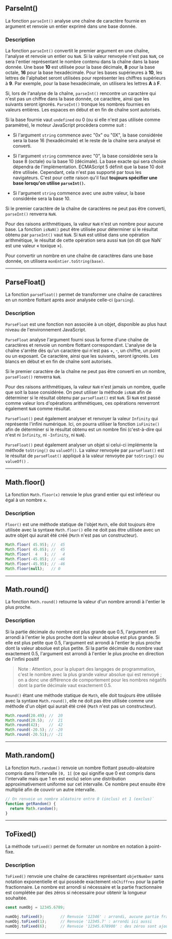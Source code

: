 ## ParseInt()

La fonction `parseInt()` analyse une chaîne de caractère fournie en argument et renvoie un entier exprimé dans une base donnée.

### Description

La fonction `parseInt()` convertit le premier argument en une chaîne, l'analyse et renvoie un entier ou `NaN`. Si la valeur renvoyée n'est pas `NaN`, ce sera l'entier représentant le nombre contenu dans la chaîne dans la base donnée. Une base **10** est utilisée pour la base décimale, **8** pour la base octale, **16** pour la base hexadécimale. Pour les bases supérieures à **10**, les lettres de l'alphabet seront utilisées pour représenter les chiffres supérieurs à **9**. Par exemple, pour la base hexadécimale, on utilisera les lettres **A** à **F**.

Si, lors de l'analyse de la chaîne, `parseInt()` rencontre un caractère qui n'est pas un chiffre dans la base donnée, ce caractère, ainsi que les suivants seront ignorés. `ParseInt()` tronque les nombres fournies en valeurs entières. Les espaces en début et en fin de chaîne sont autorisés.

Si la base fournie vaut `undefined` ou 0 (ou si elle n'est pas utilisée comme paramètre), le moteur JavaScript procèdera comme suit :

- Si l'argument `string` commence avec "0x" ou "0X", la base considérée sera la base 16 (hexadécimale) et le reste de la chaîne sera analysé et converti.

- Si l'argument `string` commence avec "0", la base considérée sera la base 8 (octale) ou la base 10 (décimale). La base exacte qui sera choisie dépendra de l'implémentation. ECMAScript 5 définit que la base 10 doit être utilisée. Cependant, cela n'est pas supporté par tous les navigateurs. C'est pour cette raison qu'il faut **toujours spécifier une base lorsqu'on utilise `parseInt()`.**

- Si l'argument `string` commence avec une autre valeur, la base considérée sera la base 10.

Si le premier caractère de la chaîne de caractères ne peut pas être converti, `parseInt()` renverra `NaN`.

Pour des raisons arithmétiques, la valeur `NaN` n'est un nombre pour aucune base. La fonction `isNaN()` peut être utilisée pour déterminer si le résultat obtenu par `parseInt()` vaut `NaN`. Si `NaN` est utilisé dans une opération arithmétique, le résultat de cette opération sera aussi `NaN` (on dit que NaN` est une valeur « toxique »).

Pour convertir un nombre en une chaîne de caractères dans une base donnée, on utilisera `monEntier.toString(base)`.


---


## ParseFloat()

La fonction `parseFloat()` permet de transformer une chaîne de caractères en un nombre flottant après avoir analysée celle-ci (`parsing`).

### Description

`ParseFloat` est une fonction non associée à un objet, disponible au plus haut niveau de l'environnement JavaScript.

`ParseFloat` analyse l'argument fourni sous la forme d'une chaîne de caractères et renvoie un nombre flottant correspondant. L'analyse de la chaîne s'arrête dès qu'un caractère qui n'est pas +, -, un chiffre, un point ou un exposant. Ce caractère, ainsi que les suivants, seront ignorés. Les blancs en début et en fin de chaîne sont autorisés.

Si le premier caractère de la chaîne ne peut pas être converti en un nombre, `parseFloat()` renverra `NaN`.

Pour des raisons arithmétiques, la valeur `NaN` n'est jamais un nombre, quelle que soit la base considérée. On peut utiliser la méthode `isNaN` afin de déterminer si le résultat obtenu par `parseFloat()` est `NaN`. Si `NaN` est passé comme valeur lors d'opérations arithmétiques, ces opérations renverront également `NaN` comme résultat.

`ParseFloat()` peut également analyser et renvoyer la valeur `Infinity` qui représente l'infini numérique. Ici, on pourra utiliser la fonction `isFinite()` afin de déterminer si le résultat obtenu est un nombre fini (c'est-à-dire qui n'est ni `Infinity`, ni `-Infinity`, ni `NaN`).

`ParseFloat()` peut également analyser un objet si celui-ci implémente la méthode `toString()` ou `valueOf()`. La valeur renvoyée par `parseFloat()` est le résultat de `parseFloat()` appliqué à la valeur renvoyée par `toString()` ou `valueOf()` .



---


## Math.floor()

La fonction `Math.floor(x)` renvoie le plus grand entier qui est inférieur ou égal à un nombre `x`.

### Description

`Floor()` est une méthode statique de l'objet `Math`, elle doit toujours être utilisée avec la syntaxe  `Math.floor()` elle ne doit pas être utilisée avec un autre objet qui aurait été créé (`Math` n'est pas un constructeur).

```js
Math.floor( 45.95); //  45
Math.floor( 45.05); //  45
Math.floor(  4   ); //   4
Math.floor(-45.05); // -46
Math.floor(-45.95); // -46
Math.floor(null);   // 0
```


---


## Math.round()

La fonction `Math.round()` retourne la valeur d'un nombre arrondi à l'entier le plus proche.

### Description

Si la partie décimale du nombre est plus grande que 0.5, l'argument est arrondi à l'entier le plus proche dont la valeur absolue est plus grande. Si elle est plus petite que 0.5, l'argument est arrondi à l'entier le plus proche dont la valeur absolue est plus petite. Si la partie décimale du nombre vaut exactement 0.5, l'argument est arrondi à l'entier le plus proche en direction de l'infini positif

> Note : Attention, pour la plupart des langages de programmation, c'est le nombre avec la plus grande valeur absolue qui est renvoyé ; on a donc une différence de comportement pour les nombres négatifs dont la partie décimale vaut exactement 0.5. 

`Round()` étant une méthode statique de `Math`, elle doit toujours être utilisée avec la syntaxe `Math.round()`, elle ne doit pas être utilisée comme une méthode d'un objet qui aurait été créé (`Math` n'est pas un constructeur).

```js
Math.round(20.49); //  20
Math.round(20.5);  //  21
Math.round(42);    //  42
Math.round(-20.5); // -20
Math.round(-20.51);// -21
```


---


## Math.random()

La fonction `Math.random()` renvoie un nombre flottant pseudo-aléatoire compris dans l'intervalle `[0, 1[` (ce qui signifie que 0 est compris dans l'intervalle mais que 1 en est exclu) selon une distribution approximativement uniforme sur cet intervalle. Ce nombre peut ensuite être multiplié afin de couvrir un autre intervalle.

```js
// On renvoie un nombre aléatoire entre 0 (inclus) et 1 (exclus)`
function getRandom() {
  return Math.random();
}
``` 


---


## ToFixed()

La méthode `toFixed()` permet de formater un nombre en notation à point-fixe.

### Description

`ToFixed()` renvoie une chaîne de caractères représentant `objetNumber` sans notation exponentielle et qui possède exactement `nbChiffres` pour la partie fractionnaire. Le nombre est arrondi si nécessaire et la partie fractionnaire est complétée par des zéros si nécessaire pour obtenir la longueur souhaitée.

```js
const numObj = 12345.6789;

numObj.toFixed();       // Renvoie '12346' : arrondi, aucune partie fractionnaire
numObj.toFixed(1);      // Renvoie '12345.7' : arrondi ici aussi
numObj.toFixed(6);      // Renvoie '12345.678900' : des zéros sont ajoutés
```


---















